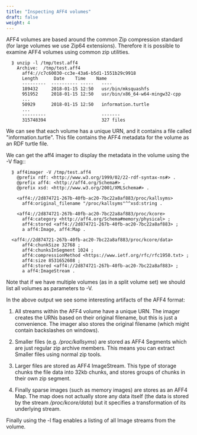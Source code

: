 ```yaml
---
title: "Inspecting AFF4 volumes"
draft: false
weight: 4
---
```


AFF4 volumes are based around the common Zip compression standard (for
large volumes we use Zip64 extensions). Therefore it is possible to
examine AFF4 volumes using common zip utilities.

```
  ⟫ unzip -l /tmp/test.aff4
    Archive:  /tmp/test.aff4
      aff4://c7c60030-cc3e-43a6-b5d1-1551b29c9918
      Length      Date    Time    Name
      ---------  ---------- -----   ----
      189432     2018-01-15 12:50   usr/bin/mksquashfs
      951952     2018-01-15 12:50   usr/bin/x86_64-w64-mingw32-cpp
      ...
      50929      2018-01-15 12:50   information.turtle
      ...
      ---------                     -------
      315748394                     327 files
```

We can see that each volume has a unique URN, and it contains a file
called "information.turtle". This file contains the AFF4 metadata for
the volume as an RDF turtle file.

We can get the aff4 imager to display the metadata in the volume using
the -V flag::

```
  ⟫ aff4imager -V /tmp/test.aff4
    @prefix rdf: <http://www.w3.org/1999/02/22-rdf-syntax-ns#> .
    @prefix aff4: <http://aff4.org/Schema#> .
    @prefix xsd: <http://www.w3.org/2001/XMLSchema#> .

    <aff4://2d874721-267b-40fb-ac20-7bc22a8af883/proc/kallsyms>
      aff4:original_filename "/proc/kallsyms"^^xsd:string .

    <aff4://2d874721-267b-40fb-ac20-7bc22a8af883/proc/kcore>
      aff4:category <http://aff4.org/Schema#memory/physical> ;
      aff4:stored <aff4://2d874721-267b-40fb-ac20-7bc22a8af883> ;
      a aff4:Image, aff4:Map .

  <aff4://2d874721-267b-40fb-ac20-7bc22a8af883/proc/kcore/data>
      aff4:chunkSize 32768 ;
      aff4:chunksInSegment 1024 ;
      aff4:compressionMethod <https://www.ietf.org/rfc/rfc1950.txt> ;
      aff4:size 8531652608 ;
      aff4:stored <aff4://2d874721-267b-40fb-ac20-7bc22a8af883> ;
      a aff4:ImageStream .
```

Note that if we have multiple volumes (as in a split volume set) we
should list all volumes as parameters to -V.

In the above output we see some interesting artifacts of the AFF4 format:

1. All streams within the AFF4 volume have a unique URN. The imager
   creates the URNs based on their original filename, but this is just
   a convenience. The imager also stores the original filename (which
   might contain backslashes on windows).

2. Smaller files (e.g. */proc/kallsyms*) are stored as AFF4 Segments
   which are just regular zip archive members. This means you can
   extract Smaller files using normal zip tools.

3. Larger files are stored as AFF4 ImageStream. This type of storage
   chunks the file data into 32kb chunks, and stores groups of chunks
   in their own zip segment.

4. Finally sparse images (such as memory images) are stores as an AFF4
   Map. The map does not actually store any data itself (the data is
   stored by the stream */proc/kcore/data*) but it specifies a
   transformation of its underlying stream.


Finally using the -l flag enables a listing of all Image streams from the volume.

